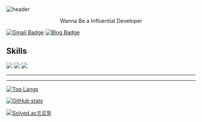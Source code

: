 ![header](https://capsule-render.vercel.app/api?type=waving&color=auto&height=300&section=header&text=Ji%20Seungha&fontSize=90&animation=fadeIn&fontAlignY=38)
<p align='center'> Wanna Be a Influential Developer </p>


 [![Gmail Badge](https://img.shields.io/badge/Gmail-d14836?style=flat-square&logo=Gmail&logoColor=white&link=mailto:jish0210@gmail.com)](mailto:jish0210@gmail.com) [![Blog Badge](http://img.shields.io/badge/-Blog-black?style=flat-square&link=https://li13rary.tistory.com/)](https://li13rary.tistory.com/)
 <!-- [![Linkedin Badge](https://img.shields.io/badge/-LinkedIn-blue?style=flat-square&logo=Linkedin&logoColor=white&link=https://www.linkedin.com/in/eunseong-nam-507834201/)](https://www.linkedin.com/in/eunseong-nam-507834201/)
[![Notion Badge](https://img.shields.io/badge/Notion-%23000000.svg?style=flat-square&logo=notion&logoColor=white)](https://grave-punishment-236.notion.site/88f5dbbdca044ea7a24ab8d2b82458d9) -->
  

Skills
---
<img src ="https://img.shields.io/badge/Python-3776AB.svg?&style=flat-square&logo=Python&logoColor=white"/> <img src="https://img.shields.io/badge/github-181717?style=flat-square&logo=github&logoColor=white"> <img src="https://img.shields.io/badge/-C++-000000?logo=c%2B%2B&style=flat-square&logo=github&logoColor=white">

---


---

[![Top Langs](https://github-readme-stats.vercel.app/api/top-langs/?username=JiSeungha&layout=compact)](https://github.com/anuraghazra/github-readme-stats)


[![GitHub stats](https://github-readme-stats.vercel.app/api?username=JiSeungha)](https://github.com/JiSeungha/github-readme-stats)


[![Solved.ac프로필](http://mazassumnida.wtf/api/v2/generate_badge?boj=li13rary)](https://solved.ac/li13rary)

